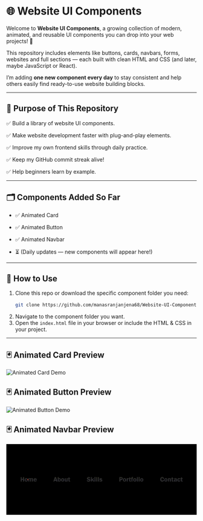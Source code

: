 # 🌐 Website UI Components

Welcome to **Website UI Components**, a growing collection of modern, animated, and reusable UI components you can drop into your web projects! 🚀

This repository includes elements like buttons, cards, navbars, forms, websites and full sections — each built with clean HTML and CSS (and later, maybe JavaScript or React).

I’m adding **one new component every day** to stay consistent and help others easily find ready-to-use website building blocks.

---

## 📌 Purpose of This Repository

✅ Build a library of website UI components. 

✅ Make website development faster with plug-and-play elements. 

✅ Improve my own frontend skills through daily practice.  

✅ Keep my GitHub commit streak alive!  

✅ Help beginners learn by example.

---

## 🗂️ Components Added So Far

- ✅ Animated Card
- ✅ Animated Button
- ✅ Animated Navbar

- ⏳ (Daily updates — new components will appear here!)

---

## 🚀 How to Use

1. Clone this repo or download the specific component folder you need:
    ```bash
    git clone https://github.com/manasranjanjena68/Website-UI-Components.git
    ```
2. Navigate to the component folder you want.
3. Open the `index.html` file in your browser or include the HTML & CSS in your project.

---

## 🃏 Animated Card Preview

![Animated Card Demo](./Animated-Card/demo.gif)


## 🃏 Animated Button Preview


![Animated Button Demo](./Animated-Button/Animated%20Buttion.gif)


## 🃏 Animated Navbar Preview

![Animated Navbar Demo](./Animated-Navbar/Animated%20navbar.gif)

